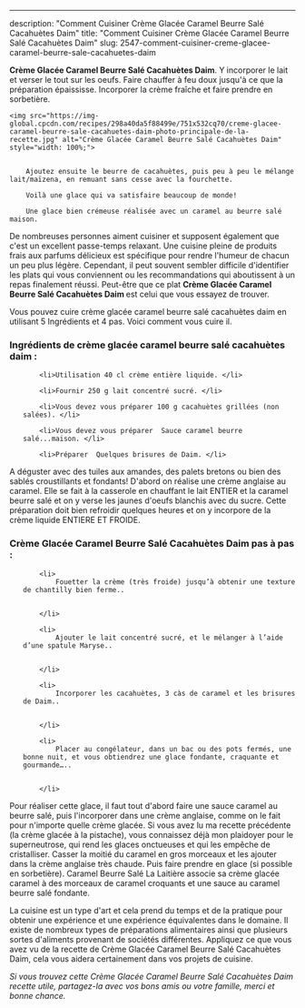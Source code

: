 ---
description: "Comment Cuisiner Crème Glacée Caramel Beurre Salé Cacahuètes Daim"
title: "Comment Cuisiner Crème Glacée Caramel Beurre Salé Cacahuètes Daim"
slug: 2547-comment-cuisiner-creme-glacee-caramel-beurre-sale-cacahuetes-daim

<p>
	<strong>Crème Glacée Caramel Beurre Salé Cacahuètes Daim</strong>. 
	Y incorporer le lait et verser le tout sur les oeufs. Faire chauffer à feu doux jusqu&#39;à ce que la préparation épaississe. Incorporer la crème fraîche et faire prendre en sorbetière.
</p>
<p>
	
	<img src="https://img-global.cpcdn.com/recipes/298a40da5f88499e/751x532cq70/creme-glacee-caramel-beurre-sale-cacahuetes-daim-photo-principale-de-la-recette.jpg" alt="Crème Glacée Caramel Beurre Salé Cacahuètes Daim" style="width: 100%;">
	
	
		Ajoutez ensuite le beurre de cacahuètes, puis peu à peu le mélange lait/maïzena, en remuant sans cesse avec la fourchette.
	
		Voilà une glace qui va satisfaire beaucoup de monde!
	
		Une glace bien crémeuse réalisée avec un caramel au beurre salé maison.
	
</p>

De nombreuses personnes aiment cuisiner et supposent également que c'est un excellent passe-temps relaxant. Une cuisine pleine de produits frais aux parfums délicieux est spécifique pour rendre l'humeur de chacun un peu plus légère. Cependant, il peut souvent sembler difficile d'identifier les plats qui vous conviennent ou les recommandations qui aboutissent à un repas finalement réussi. Peut-être que ce plat <strong> Crème Glacée Caramel Beurre Salé Cacahuètes Daim </strong> est celui que vous essayez de trouver.

<!--inarticleads1-->

Vous pouvez cuire crème glacée caramel beurre salé cacahuètes daim en utilisant 5 Ingrédients et 4 pas. Voici comment vous cuire il.

<h3>Ingrédients de crème glacée caramel beurre salé cacahuètes daim :</h3>

<ol>
	
		<li>Utilisation 40 cl crème entière liquide. </li>
	
		<li>Fournir 250 g lait concentré sucré. </li>
	
		<li>Vous devez vous préparer 100 g cacahuètes grillées (non salées). </li>
	
		<li>Vous devez vous préparer  Sauce caramel beurre salé...maison. </li>
	
		<li>Préparer  Quelques brisures de Daim. </li>
	
</ol>

A déguster avec des tuiles aux amandes, des palets bretons ou bien des sablés croustillants et fondants! D&#39;abord on réalise une crème anglaise au caramel. Elle se fait à la casserole en chauffant le lait ENTIER et la caramel beurre salé et on y verse les jaunes d&#39;oeufs blanchis avec du sucre. Cette préparation doit bien refroidir quelques heures et on y incorpore de la crème liquide ENTIERE ET FROIDE. 

<!--inarticleads2-->

<h3>Crème Glacée Caramel Beurre Salé Cacahuètes Daim pas à pas :</h3>

<ol>
	
		<li>
			Fouetter la crème (très froide) jusqu’à obtenir une texture de chantilly bien ferme..
			
			
		</li>
	
		<li>
			Ajouter le lait concentré sucré, et le mélanger à l’aide d’une spatule Maryse..
			
			
		</li>
	
		<li>
			Incorporer les cacahuètes, 3 càs de caramel et les brisures de Daim..
			
			
		</li>
	
		<li>
			Placer au congélateur, dans un bac ou des pots fermés, une bonne nuit, et vous obtiendrez une glace fondante, craquante et gourmande…..
			
			
		</li>
	
</ol>

Pour réaliser cette glace, il faut tout d&#39;abord faire une sauce caramel au beurre salé, puis l&#39;incorporer dans une crème anglaise, comme on le fait pour n&#39;importe quelle crème glacée. Si vous avez lu ma recette précédente (la crème glacée à la pistache), vous connaissez déjà mon plaidoyer pour le superneutrose, qui rend les glaces onctueuses et qui les empêche de cristalliser. Casser la moitié du caramel en gros morceaux et les ajouter dans la crème anglaise très chaude. Puis faire prendre en glace (si possible en sorbetière). Caramel Beurre Salé La Laitière associe sa crème glacée caramel à des morceaux de caramel croquants et une sauce au caramel beurre salé fondante. 

<!--inarticleads1-->

<p>
La cuisine est un type d'art et cela prend du temps et de la pratique pour obtenir une expérience et une expérience équivalentes dans le domaine. Il existe de nombreux types de préparations alimentaires ainsi que plusieurs sortes d'aliments provenant de sociétés différentes. Appliquez ce que vous avez vu de la recette de Crème Glacée Caramel Beurre Salé Cacahuètes Daim, cela vous aidera certainement dans vos projets de cuisine.
</p>

<p>
<i>Si vous trouvez cette Crème Glacée Caramel Beurre Salé Cacahuètes Daim recette utile, partagez-la avec vos bons amis ou votre famille, merci et bonne chance.</i>
</p>
